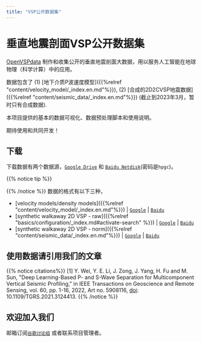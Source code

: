 ```yaml
---
title: "VSP公开数据集"
---
```


# 垂直地震剖面VSP公开数据集
[OpenVSPdata](https://github.com/weiyw16/OpenVSPdata) 制作和收集公开的垂直地震剖面大数据，用以服务人工智能在地球物理（科学计算）中的应用。

数据包含了 (1) [地下介质P波速度模型]({{%relref "content/velocity_model/_index.en.md"%}}), (2) [合成的2D2CVSP地震数据]({{%relref "content/seismic_data/_index.en.md"%}}) (截止到2023年3月，暂时只有合成数据). 

本项目提供的基本的数据可视化、数据预处理脚本和使用说明。

期待使用和共同开发！

## 下载
下载数据有两个数据源，[`Google Drive`](https://drive.google.com/drive/folders/1J1UI__lw1BjUFeBrUA4ms6QqOXoB5HGS?usp=sharing) 和 [`Baidu Netdisk`](https://pan.baidu.com/s/1xR0sFMzBbdXmg7mf4VPMwQ?pwd=hpgc)(密码是`hpgc`)。

{{% notice tip %}}

{{% /notice %}}
数据的格式有以下三种，
* [velocity models/density models]({{%relref "content/velocity_model/_index.en.md"%}}) | [`Google`]() | [`Baidu`]()
* [synthetic walkaway 2D VSP - raw]({{%relref "basics/configuration/_index.md#activate-search" %}}) | [`Google`]() | [`Baidu`]()
* [synthetic walkaway 2D VSP - norm]({{%relref "content/seismic_data/_index.en.md"%}}) | [`Google`]() | [`Baidu`]() 

<!-- ![Screenshot](https://github.com/matcornic/hugo-theme-learn/raw/master/images/screenshot.png?width=40pc&classes=shadow) -->

## 使用数据请引用我们的文章


<!-- {{% notice citations%}}
@ARTICLE{PSnet,\
  author={Wei, Yanwen and Li, Yunyue Elita and Zong, Jingjing and Yang, Jizhong and Fu, Haohuan and Sun, Mengyao},\
  journal={IEEE Transactions on Geoscience and Remote Sensing}, \
  title={Deep Learning-Based P- and S-Wave Separation for Multicomponent Vertical Seismic Profiling}, \
  year={2022},\
  volume={60},\
  number={},\
  pages={1-16},\
  doi={10.1109/TGRS.2021.3124413}}
{{% /notice %}} -->

{{% notice citations%}}
[1] Y. Wei, Y. E. Li, J. Zong, J. Yang, H. Fu and M. Sun, "Deep Learning-Based P- and S-Wave Separation for Multicomponent Vertical Seismic Profiling," in IEEE Transactions on Geoscience and Remote Sensing, vol. 60, pp. 1-16, 2022, Art no. 5908116, [doi](https://doi.org/10.1109/TGRS.2021.3124413): 10.1109/TGRS.2021.3124413. 
{{% /notice %}}

## 欢迎加入我们

邮箱订阅[`谷歌讨论组`](https://groups.google.com/g/openvspdata) 或者联系项目管理者。
